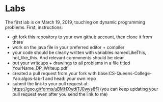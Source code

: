 # Labs

The first lab is on March 19, 2019, touching on dynamic programming problems.
First, instructions:
* git fork this repository to your own github account, then clone it from there
* work on the java file in your preferred editor + compiler
* your code should be clearly written with variables namedLikeThis, not_like_this. And relevant commments should be clear
* put your writeups + drawings to all problems in a file titled YourName_DP_Writeup.pdf
* created a pull request from your fork with base:CS-Queens-College-Yao:algos-lab-1 and head: your own repo
* submit the link to your pull request at: https://goo.gl/forms/uBMHXwdiTJ0wys8f1 (you can keep updating your pull request even after you send the link to me)
